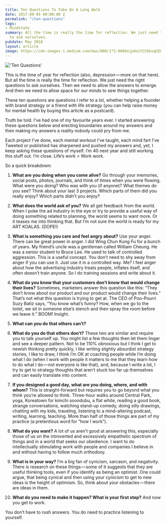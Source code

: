 ```yaml
---
title: Ten Questions To Take On A Long Walk
date: 2017-09-05 00:00:00 Z
permalink: "/ten-questions"
tags:
- Mindstate
summary: All the time is really the time for reflection. We just need the right questions
  to ask ourselves.
pubdate: May 2018
layout: article
image: https://cdn-images-1.medium.com/max/800/1*2-060Xojp4oiYCCbGsqUZQ.jpeg
---
```


!['Ten Questions'](https://cdn-images-1.medium.com/max/800/1*2-060Xojp4oiYCCbGsqUZQ.jpeg)

This is the time of year for reflection (also, depression — more on that here). But all the time is really the time for reflection. We just need the right questions to ask ourselves. Then we need to allow the answers to emerge. And then we need to allow space for our minds to sew things together.

These ten questions are questions I refer to a lot, whether helping a founder with brand strategy or a friend with life strategy (you can help raise money for mental health by buying this article as a postcard).

Truth be told. I’ve had one of my favourite years ever. I started answering these questions below and erecting boundaries around my answers and then making my answers a reality nobody could pry from me.

Each project I’ve done, each mental workout I’ve taught, each mind fart I’ve Tweeted or published has sharpened and pushed my answers and, yet, I keep asking these questions of myself.
I’m 40 next year and still working this stuff out. I’m close.
Life’s work > Work work.

So a quick breakdown:

1. **What are you doing when you come alive?**
Go through your memories, social posts, photos, journals, and think of times when you were flowing. What were you doing? Who was with you (if anyone)? What themes do you see? Think about your last 3 projects. Which parts of them did you really enjoy? Which parts didn’t you enjoy?

2. **What does the world ask of you?**
We all get feedback from the world. When I poke the ad industry in the eye or try to provide a useful way of doing something related to planning, the world seems to want more. Or it teases me into thinking that. But I’m not sure the world is ready for my ART KOALAS. (DOPE!)

3. **What is something you care and feel angry about?**
Use your anger. There can be great power in anger. I did Wing Chun Kung Fu for a bunch of years. My friend’s uncle was a gentleman called William Cheung. He was a senior student to Bruce Lee. He used to talk of controlled aggression. This is a useful concept. You don’t need to shy away from anger if you can use it. Just use it in a controlled way. Me? I feel anger about how the advertising industry treats people, inflates itself, and often doesn’t train anyone. So I do training sessions and write about it.

4. **What do you know that your customers don’t know that would change their lives?**
Sometimes, marketers answer this question like this: “They don’t know about our product and our product would change their lives.” That’s not what this question is trying to get at. The CEO of Poo-Pourri Suzy Batiz says, “You know what’s funny? How, when we go to the toilet, we sit in someone else’s stench and then spray the room before we leave it.” BOOM! Insight.

5. **What can you do that others can’t?**

6. **What do you do that others don’t?**
These two are similar and require you to talk yourself up. You might list a few thoughts then let them linger and see a deeper pattern. Not to be 110% obnoxious but I think I get to newish thinking pretty quickly, I like writing slightly absurdist strategy stories, I like to draw, I think I’m OK at coaching people while I’m doing what I do (when I work with people it matters to me that they learn how to do what I do — not everyone is like that), and, because I write a lot, I try to get to strategy thoughts that aren’t stuck too far up themselves and can easily translate into content.

7. **If you designed a good day, what are you doing, where, and with whom?**
This is straight-forward but requires you to go beyond what you think you’re allowed to think. Three-hour walks around Central Park, yoga, Koreatown for kimchi soondubu, a flat white, reading a good book, strange conversations, watching stand-up comedy, doing silly drawings, chatting with my kids, traveling, listening to a mind-altering podcast, writing, learning, teaching. More than half of those things are part of my practice (a pretentious word for “how I work”).

8. **What do you want?**
A lot of us aren’t good at answering this, especially those of us on the introverted and excessively empathetic spectrum of things and in a world that seeks our obedience. I want to do intellectually stimulating work with people and companies I believe in and without having to follow much orthodoxy.

9. **What is in your way?**
I’m a big fan of cynicism, sarcasm, and negativity. There is research on these things — some of it suggests that they are useful thinking tools, even if you identify as being an optimist. One could argue, that being cynical and then using your cynicism to get to new ideas is the height of optimism. So, think about your obstacles — there are ideas in them.

10. **What do you need to make it happen? What is your first step?**
And now you get to work.

You don’t have to rush answers. You do need to practice listening to yourself.

